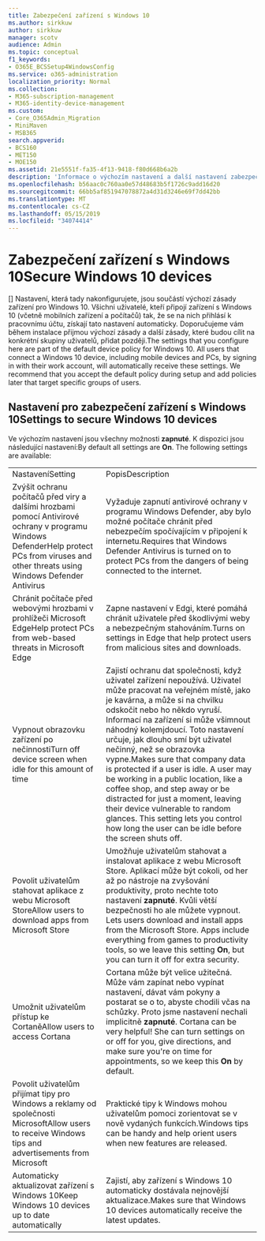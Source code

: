 ```yaml
---
title: Zabezpečení zařízení s Windows 10
ms.author: sirkkuw
author: sirkkuw
manager: scotv
audience: Admin
ms.topic: conceptual
f1_keywords:
- O365E_BCSSetup4WindowsConfig
ms.service: o365-administration
localization_priority: Normal
ms.collection:
- M365-subscription-management
- M365-identity-device-management
ms.custom:
- Core_O365Admin_Migration
- MiniMaven
- MSB365
search.appverid:
- BCS160
- MET150
- MOE150
ms.assetid: 21e5551f-fa35-4f13-9418-f80d668b6a2b
description: 'Informace o výchozím nastavení a další nastavení zabezpečení zařízení Windows 10. '
ms.openlocfilehash: b56aac0c760aa0e57d48683b5f1726c9add16d20
ms.sourcegitcommit: 66bb5af851947078872a4d31d3246e69f7dd42bb
ms.translationtype: MT
ms.contentlocale: cs-CZ
ms.lasthandoff: 05/15/2019
ms.locfileid: "34074414"
---
```

# <a name="secure-windows-10-devices"></a><span data-ttu-id="3d395-103">Zabezpečení zařízení s Windows 10</span><span class="sxs-lookup"><span data-stu-id="3d395-103">Secure Windows 10 devices</span></span>

<span data-ttu-id="3d395-p101">[] Nastavení, která tady nakonfigurujete, jsou součástí výchozí zásady zařízení pro Windows 10. Všichni uživatelé, kteří připojí zařízení s Windows 10 (včetně mobilních zařízení a počítačů) tak, že se na nich přihlásí k pracovnímu účtu, získají tato nastavení automaticky. Doporučujeme vám během instalace přijmou výchozí zásady a další zásady, které budou cílit na konkrétní skupiny uživatelů, přidat později.</span><span class="sxs-lookup"><span data-stu-id="3d395-p101">The settings that you configure here are part of the default device policy for Windows 10. All users that connect a Windows 10 device, including mobile devices and PCs, by signing in with their work account, will automatically receive these settings. We recommend that you accept the default policy during setup and add policies later that target specific groups of users.</span></span>
  
## <a name="settings-to-secure-windows-10-devices"></a><span data-ttu-id="3d395-107">Nastavení pro zabezpečení zařízení s Windows 10</span><span class="sxs-lookup"><span data-stu-id="3d395-107">Settings to secure Windows 10 devices</span></span>

<span data-ttu-id="3d395-p102">Ve výchozím nastavení jsou všechny možnosti **zapnuté**. K dispozici jsou následující nastavení:</span><span class="sxs-lookup"><span data-stu-id="3d395-p102">By default all settings are **On**. The following settings are available:</span></span>
  
|||
|:-----|:-----|
|<span data-ttu-id="3d395-110">Nastavení</span><span class="sxs-lookup"><span data-stu-id="3d395-110">Setting</span></span>  <br/> |<span data-ttu-id="3d395-111">Popis</span><span class="sxs-lookup"><span data-stu-id="3d395-111">Description</span></span>  <br/> |
|<span data-ttu-id="3d395-112">Zvýšit ochranu počítačů před viry a dalšími hrozbami pomocí Antivirové ochrany v programu Windows Defender</span><span class="sxs-lookup"><span data-stu-id="3d395-112">Help protect PCs from viruses and other threats using Windows Defender Antivirus</span></span>  <br/> |<span data-ttu-id="3d395-113">Vyžaduje zapnutí antivirové ochrany v programu Windows Defender, aby bylo možné počítače chránit před nebezpečím spočívajícím v připojení k internetu.</span><span class="sxs-lookup"><span data-stu-id="3d395-113">Requires that Windows Defender Antivirus is turned on to protect PCs from the dangers of being connected to the internet.</span></span>  <br/> |
|<span data-ttu-id="3d395-114">Chránit počítače před webovými hrozbami v prohlížeči Microsoft Edge</span><span class="sxs-lookup"><span data-stu-id="3d395-114">Help protect PCs from web-based threats in Microsoft Edge</span></span>  <br/> |<span data-ttu-id="3d395-115">Zapne nastavení v Edgi, které pomáhá chránit uživatele před škodlivými weby a nebezpečným stahováním.</span><span class="sxs-lookup"><span data-stu-id="3d395-115">Turns on settings in Edge that help protect users from malicious sites and downloads.</span></span>  <br/> |
|<span data-ttu-id="3d395-116">Vypnout obrazovku zařízení po nečinnosti</span><span class="sxs-lookup"><span data-stu-id="3d395-116">Turn off device screen when idle for this amount of time</span></span>  <br/> |<span data-ttu-id="3d395-p103">Zajistí ochranu dat společnosti, když uživatel zařízení nepoužívá. Uživatel může pracovat na veřejném místě, jako je kavárna, a může si na chvilku odskočit nebo ho někdo vyruší. Informací na zařízení si může všimnout náhodný kolemjdoucí. Toto nastavení určuje, jak dlouho smí být uživatel nečinný, než se obrazovka vypne.</span><span class="sxs-lookup"><span data-stu-id="3d395-p103">Makes sure that company data is protected if a user is idle. A user may be working in a public location, like a coffee shop, and step away or be distracted for just a moment, leaving their device vulnerable to random glances. This setting lets you control how long the user can be idle before the screen shuts off.</span></span>  <br/> |
|<span data-ttu-id="3d395-120">Povolit uživatelům stahovat aplikace z webu Microsoft Store</span><span class="sxs-lookup"><span data-stu-id="3d395-120">Allow users to download apps from Microsoft Store</span></span>  <br/> |<span data-ttu-id="3d395-p104">Umožňuje uživatelům stahovat a instalovat aplikace z webu Microsoft Store. Aplikací může být cokoli, od her až po nástroje na zvyšování produktivity, proto nechte toto nastavení **zapnuté**. Kvůli větší bezpečnosti ho ale můžete vypnout.  </span><span class="sxs-lookup"><span data-stu-id="3d395-p104">Lets users download and install apps from the Microsoft Store. Apps include everything from games to productivity tools, so we leave this setting **On**, but you can turn it off for extra security.  </span></span><br/> |
|<span data-ttu-id="3d395-123">Umožnit uživatelům přístup ke Cortaně</span><span class="sxs-lookup"><span data-stu-id="3d395-123">Allow users to access Cortana</span></span>  <br/> |<span data-ttu-id="3d395-p105">Cortana může být velice užitečná. Může vám zapínat nebo vypínat nastavení, dávat vám pokyny a postarat se o to, abyste chodili včas na schůzky. Proto jsme nastavení nechali implicitně **zapnuté**.  </span><span class="sxs-lookup"><span data-stu-id="3d395-p105">Cortana can be very helpful! She can turn settings on or off for you, give directions, and make sure you're on time for appointments, so we keep this **On** by default.  </span></span><br/> |
|<span data-ttu-id="3d395-126">Povolit uživatelům přijímat tipy pro Windows a reklamy od společnosti Microsoft</span><span class="sxs-lookup"><span data-stu-id="3d395-126">Allow users to receive Windows tips and advertisements from Microsoft</span></span>  <br/> |<span data-ttu-id="3d395-127">Praktické tipy k Windows mohou uživatelům pomoci zorientovat se v nově vydaných funkcích.</span><span class="sxs-lookup"><span data-stu-id="3d395-127">Windows tips can be handy and help orient users when new features are released.</span></span>  <br/> |
|<span data-ttu-id="3d395-128">Automaticky aktualizovat zařízení s Windows 10</span><span class="sxs-lookup"><span data-stu-id="3d395-128">Keep Windows 10 devices up to date automatically</span></span>  <br/> |<span data-ttu-id="3d395-129">Zajistí, aby zařízení s Windows 10 automaticky dostávala nejnovější aktualizace.</span><span class="sxs-lookup"><span data-stu-id="3d395-129">Makes sure that Windows 10 devices automatically receive the latest updates.</span></span>  <br/> |
   

